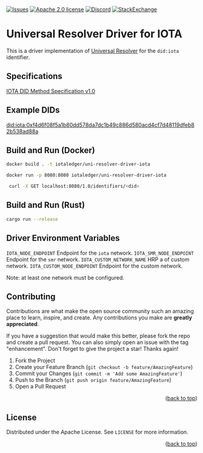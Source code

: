 <!-- This READM is based on the BEST-README-Template (https://github.com/othneildrew/Best-README-Template) -->

<div id="top"></div>
<!--
*** Thanks for checking out the Best-README-Template. If you have a suggestion
*** that would make this better, please fork the repo and create a pull request
*** or simply open an issue with the tag "enhancement".
*** Don't forget to give the project a star!
*** Thanks again! Now go create something AMAZING! :D
-->

<!-- PROJECT SHIELDS -->

<!--
*** I'm using markdown "reference style" links for readability.
*** Reference links are enclosed in brackets [ ] instead of parentheses ( ).
*** See the bottom of this document for the declaration of the reference variables
*** for contributors-url, forks-url, etc. This is an optional, concise syntax you may use.
*** https://www.markdownguide.org/basic-syntax/#reference-style-links
-->

<!-- [![Contributors][contributors-shield]][contributors-url] -->

<!-- [![Forks][forks-shield]][forks-url] -->

<!-- [![Stargazers][stars-shield]][stars-url] -->

[![Issues][issues-shield]][issues-url]
[![Apache 2.0 license][license-shield]][license-url]
[![Discord][discord-shield]][discord-url]
[![StackExchange][stackexchange-shield]][stackexchange-url]

<!-- Add additional Badges. Some examples >
![Format Badge](https://github.com/iotaledger/template/workflows/Format/badge.svg "Format Badge")
![Audit Badge](https://github.com/iotaledger/template/workflows/Audit/badge.svg "Audit Badge")
![Clippy Badge](https://github.com/iotaledger/template/workflows/Clippy/badge.svg "Clippy Badge")
![BuildBadge](https://github.com/iotaledger/template/workflows/Build/badge.svg "Build Badge")
![Test Badge](https://github.com/iotaledger/template/workflows/Test/badge.svg "Test Badge")
![Coverage Badge](https://coveralls.io/repos/github/iotaledger/template/badge.svg "Coverage Badge")


<!-- PROJECT LOGO -->

# Universal Resolver Driver for IOTA

This is a driver implementation of [Universal Resolver](https://github.com/decentralized-identity/universal-resolver/) for the `did:iota` identifier.

## Specifications

[IOTA DID Method Specification v1.0](https://wiki.iota.org/identity.rs/references/specifications/iota-did-method-spec/)

## Example DIDs

[did:iota:0xf4d6f08f5a1b80dd578da7dc1b49c886d580acd4cf7d48119dfeb82b538ad88a](https://explorer.iota.org/mainnet/addr/iota1pr6dduy0tgdcph2h3knacx6fezrdtq9v6n8h6jq3nhlts26n3tvg5jwjgka)

## Build and Run (Docker)

```bash
docker build . -t iotaledger/uni-resolver-driver-iota
```

```bash
docker run -p 8080:8080 iotaledger/uni-resolver-driver-iota
```

```bash
 curl -X GET localhost:8080/1.0/identifiers/<did>
```

## Build and Run (Rust)

```bash
cargo run --release
```

## Driver Environment Variables

`IOTA_NODE_ENDPOINT` Endpoint for the `iota` network.
`IOTA_SMR_NODE_ENDPOINT` Endpoint for the `smr` network.
`IOTA_CUSTOM_NETWORK_NAME` HRP a of custom network.
`IOTA_CUSTOM_NODE_ENDPOINT` Endpoint for the custom network.

Note: at least one network must be configured.

## Contributing

Contributions are what make the open source community such an amazing place to learn, inspire, and create. Any contributions you make are **greatly appreciated**.

If you have a suggestion that would make this better, please fork the repo and create a pull request. You can also simply open an issue with the tag "enhancement".
Don't forget to give the project a star! Thanks again!

1. Fork the Project
1. Create your Feature Branch (`git checkout -b feature/AmazingFeature`)
1. Commit your Changes (`git commit -m 'Add some AmazingFeature'`)
1. Push to the Branch (`git push origin feature/AmazingFeature`)
1. Open a Pull Request

<p align="right">(<a href="#top">back to top</a>)</p>

<!-- LICENSE -->

## License

Distributed under the Apache License. See `LICENSE` for more information.

<p align="right">(<a href="#top">back to top</a>)</p>

<!-- MARKDOWN LINKS & IMAGES -->

<!-- https://www.markdownguide.org/basic-syntax/#reference-style-links -->

[discord-shield]: https://img.shields.io/badge/Discord-9cf.svg?style=for-the-badge&logo=discord
[discord-url]: https://discord.iota.org
[issues-shield]: https://img.shields.io/github/issues/iotaledger/template.svg?style=for-the-badge
[issues-url]: https://github.com/iotaledger/template/issues
[license-shield]: https://img.shields.io/github/license/iotaledger/template.svg?style=for-the-badge
[license-url]: https://github.com/iotaledger/template/blob/main/LICENSE
[stackexchange-shield]: https://img.shields.io/badge/StackExchange-9cf.svg?style=for-the-badge&logo=stackexchange
[stackexchange-url]: https://iota.stackexchange.com
